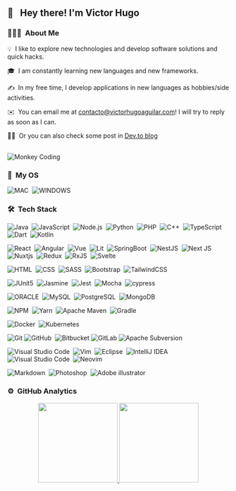 <h2>👋  &nbsp; Hey there! I'm Victor Hugo</h2>

### 👨🏻‍💻 &nbsp;About Me

💡 &nbsp;I like to explore new technologies and develop software solutions and quick hacks.

🎓&nbsp; I am constantly learning new languages ​​and new frameworks.

✍️ &nbsp;In my free time, I develop applications in new languages ​​as hobbies/side activities.

✉️ &nbsp;You can email me at contacto@victorhugoaguilar.com! I will try to reply as soon as I can.

👨‍💻 &nbsp;Or you can also check some post in [Dev.to blog](https://dev.to/victorhugoaguilar)

<br>

<img alt="Monkey Coding" src="https://github.com/VictorHugoAguilar/VictorHugoAguilar/blob/main/assets/mono-programador.gif?raw=true" align="center"/> 

<br>

### 🌌 &nbsp;My OS
![MAC](https://img.shields.io/badge/platform-macos-blue?style=for-the-badge&logo=apple)&nbsp;
![WINDOWS](https://img.shields.io/badge/platform-windows-blue?style=for-the-badge&logo=windows)&nbsp;

### 🛠 &nbsp;Tech Stack

![Java](https://img.shields.io/badge/Java-ED8B00?style=for-the-badge&logo=java&logoColor=white)&nbsp;
![JavaScript](https://img.shields.io/badge/JavaScript-F7DF1E?style=for-the-badge&logo=javascript&logoColor=black)&nbsp;
![Node.js](https://img.shields.io/badge/Node.js-43853D?style=for-the-badge&logo=node.js&logoColor=white)&nbsp;
![Python](https://img.shields.io/badge/Python-3776AB?style=for-the-badge&logo=python&logoColor=white)&nbsp;
![PHP](https://img.shields.io/badge/PHP-777BB4?style=for-the-badge&logo=php&logoColor=white)&nbsp;
![C++](https://img.shields.io/badge/C%2B%2B-00599C?style=for-the-badge&logo=c%2B%2B&logoColor=white)&nbsp;
![TypeScript](https://img.shields.io/badge/TypeScript-007ACC?style=for-the-badge&logo=typescript&logoColor=white)&nbsp;
![Dart](https://img.shields.io/badge/dart-%230175C2.svg?style=for-the-badge&logo=dart&logoColor=white)&nbsp;
![Kotlin](https://img.shields.io/badge/kotlin-%237F52FF.svg?style=for-the-badge&logo=kotlin&logoColor=white)&nbsp;

![React](https://img.shields.io/badge/React-20232A?style=for-the-badge&logo=react&logoColor=61DAFB)&nbsp;
![Angular](https://img.shields.io/badge/Angular-DD0031?style=for-the-badge&logo=angular&logoColor=white)&nbsp;
![Vue](https://img.shields.io/badge/Vue.js-35495E?style=for-the-badge&logo=vuedotjs&logoColor=4FC08D)&nbsp;
![Lit](https://img.shields.io/badge/Lit-007ACC?style=for-the-badge&logo=Lit&logoColor=61DAFB)&nbsp;
![SpringBoot](https://img.shields.io/badge/Spring-6DB33F?style=for-the-badge&logo=spring&logoColor=white)&nbsp;
![NestJS](https://img.shields.io/badge/nestjs-%23E0234E.svg?style=for-the-badge&logo=nestjs&logoColor=white)&nbsp;
![Next JS](https://img.shields.io/badge/Next-black?style=for-the-badge&logo=next.js&logoColor=white)&nbsp;
![Nuxtjs](https://img.shields.io/badge/Nuxt-002E3B?style=for-the-badge&logo=nuxtdotjs&logoColor=#00DC82)&nbsp;
![Redux](https://img.shields.io/badge/redux-%23593d88.svg?style=for-the-badge&logo=redux&logoColor=white)&nbsp;
![RxJS](https://img.shields.io/badge/rxjs-%23B7178C.svg?style=for-the-badge&logo=reactivex&logoColor=white)&nbsp;
![Svelte](https://img.shields.io/badge/svelte-%23f1413d.svg?style=for-the-badge&logo=svelte&logoColor=white)&nbsp;

![HTML](https://img.shields.io/badge/HTML-239120?style=for-the-badge&logo=html5&logoColor=white)&nbsp;
![CSS](https://img.shields.io/badge/CSS-239120?&style=for-the-badge&logo=css3&logoColor=white)&nbsp;
![SASS](https://img.shields.io/badge/Sass-magenta?style=for-the-badge&logo=Sass&logoColor=white)&nbsp;
![Bootstrap](https://img.shields.io/badge/Bootstrap-563D7C?style=for-the-badge&logo=bootstrap&logoColor=white)&nbsp;
![TailwindCSS](https://img.shields.io/badge/tailwindcss-%2338B2AC.svg?style=for-the-badge&logo=tailwind-css&logoColor=white)&nbsp;

![JUnit5](https://img.shields.io/badge/JUnit-cc2927?style=for-the-badge&logo=junit5&logoColor=white)&nbsp;
![Jasmine](https://img.shields.io/badge/-Jasmine-%238A4182?style=for-the-badge&logo=Jasmine&logoColor=white)&nbsp;
![Jest](https://img.shields.io/badge/-jest-%23C21325?style=for-the-badge&logo=jest&logoColor=white)&nbsp;
![Mocha](https://img.shields.io/badge/-mocha-%238D6748?style=for-the-badge&logo=mocha&logoColor=white)&nbsp;
![cypress](https://img.shields.io/badge/-cypress-%23E5E5E5?style=for-the-badge&logo=cypress&logoColor=058a5e)&nbsp;

![ORACLE](https://img.shields.io/badge/oracle-red?style=for-the-badge&logo=oracle)&nbsp;
![MySQL](https://img.shields.io/badge/MySQL-00000F?style=for-the-badge&logo=mysql&logoColor=white)&nbsp;
![PostgreSQL](https://img.shields.io/badge/PostgreSQL-316192?style=for-the-badge&logo=postgresql&logoColor=white)&nbsp;
![MongoDB](https://img.shields.io/badge/MongoDB-4EA94B?style=for-the-badge&logo=mongodb&logoColor=white)&nbsp;

![NPM](https://img.shields.io/badge/NPM-%23000000.svg?style=for-the-badge&logo=npm&logoColor=white)&nbsp;
![Yarn](https://img.shields.io/badge/yarn-%232C8EBB.svg?style=for-the-badge&logo=yarn&logoColor=white)&nbsp;
![Apache Maven](https://img.shields.io/badge/Apache%20Maven-C71A36?style=for-the-badge&logo=Apache%20Maven&logoColor=white)&nbsp;
![Gradle](https://img.shields.io/badge/Gradle-02303A.svg?style=for-the-badge&logo=Gradle&logoColor=white)&nbsp;

![Docker](https://img.shields.io/badge/docker-%230db7ed.svg?style=for-the-badge&logo=docker&logoColor=white)&nbsp;
![Kubernetes](https://img.shields.io/badge/kubernetes-%23326ce5.svg?style=for-the-badge&logo=kubernetes&logoColor=white)&nbsp;

![Git](https://img.shields.io/badge/git-%23F05033.svg?style=for-the-badge&logo=git&logoColor=white)
![GitHub](https://img.shields.io/badge/GitHub-100000?style=for-the-badge&logo=github&logoColor=white)&nbsp;
![Bitbucket](https://img.shields.io/badge/bitbucket-%230047B3.svg?style=for-the-badge&logo=bitbucket&logoColor=white)
![GitLab](https://img.shields.io/badge/gitlab-%23181717.svg?style=for-the-badge&logo=gitlab&logoColor=white)
![Apache Subversion](https://img.shields.io/badge/subversion-%23809CC9.svg?style=for-the-badge&logo=subversion&logoColor=white)

![Visual Studio Code](https://img.shields.io/badge/visual%20studio%20code-blue?style=for-the-badge&logo=visual%20studio%20code&logoColor=white)&nbsp;
![Vim](https://img.shields.io/badge/VIM-%2311AB00.svg?style=for-the-badge&logo=vim&logoColor=white)&nbsp;
![Eclipse](https://img.shields.io/badge/Eclipse-2C2255?style=for-the-badge&logo=eclipse&logoColor=white)&nbsp;
![IntelliJ IDEA](https://img.shields.io/badge/IntelliJ%20IDEA-black?style=for-the-badge&logo=IntelliJ%20IDEA)&nbsp;
![Visual Studio Code](https://img.shields.io/badge/Visual_Studio-5C2D91?style=for-the-badge&logo=visual%20studio&logoColor=white)&nbsp;
![Neovim](https://img.shields.io/badge/NeoVim-%2357A143.svg?&style=for-the-badge&logo=neovim&logoColor=white)&nbsp;

![Markdown](https://img.shields.io/badge/Markdown-000000?style=for-the-badge&logo=markdown&logoColor=white)&nbsp;
![Photoshop](https://img.shields.io/badge/Adobe%20Photoshop-31A8FF?style=for-the-badge&logo=Adobe%20Photoshop&logoColor=black)&nbsp;
![Adobe illustrator](https://img.shields.io/badge/Adobe%20Illustrator-orange?style=for-the-badge&logo=Adobe%20Illustrator&logoColor=white)&nbsp;

### ⚙️ &nbsp;GitHub Analytics

<p align="center">
<a href="https://github.com/victorhugoaguilar">
  <img height="180em" src="https://github-readme-stats-eight-theta.vercel.app/api?username=victorhugoaguilar&show_icons=true&theme=dracula&include_all_commits=true&count_private=true"/>
  <img height="180em" src="https://github-readme-stats-eight-theta.vercel.app/api/top-langs/?username=victorhugoaguilar&layout=compact&langs_count=8&theme=dracula"/>
</a>
</p>
